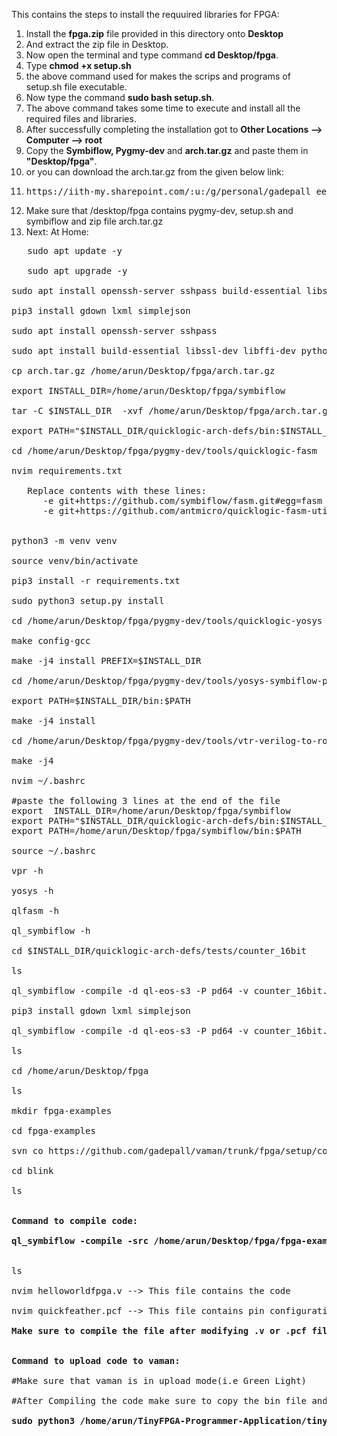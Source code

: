 This contains the steps to install the requuired libraries for FPGA:
1. Install the **fpga.zip** file provided in this directory onto **Desktop**
2. And extract the zip file in Desktop.
3. Now open the terminal and type command **cd Desktop/fpga**.
5. Type **chmod +x setup.sh**
6. the above command used for makes the scrips and programs of setup.sh file executable.
7. Now type the command **sudo bash setup.sh**.
8. The above command takes some time to execute and install all the required files and libraries.
9. After successfully completing the installation got to **Other Locations --> Computer --> root**
10. Copy the **Symbiflow, Pygmy-dev** and **arch.tar.gz** and paste them in **"Desktop/fpga"**.
11. or you can download the arch.tar.gz from the given below link:
12. <pre>https://iith-my.sharepoint.com/:u:/g/personal/gadepall_ee_iith_ac_in/Ebot5QHEYXBAo-7n4hnvJu0B8vMrTIdj_COHJC2cmDY1ww?e=bqDxHI</pre>
13. Make sure that /desktop/fpga contains pygmy-dev, setup.sh and symbiflow and zip file arch.tar.gz
14. Next:
   At Home:
   <pre>
   sudo apt update -y <br>
   sudo apt upgrade -y<br>
sudo apt install openssh-server sshpass build-essential libssl-dev libffi-dev python3-dev bison flex git tcl-dev tcl tcl-tclreadline libreadline-dev  autoconf libtool make automake texinfo pkg-config libusb-1.0-0 libusb-1.0-0-dev gcc-arm-none-eabi libnewlib-arm-none-eabi telnet python3 apt-utils libxslt-dev cmake curl python3-pip python3-venv -y<br>
pip3 install gdown lxml simplejson<br>
sudo apt install openssh-server sshpass<br>
sudo apt install build-essential libssl-dev libffi-dev python3-dev bison flex git tcl-dev tcl tcl-tclreadline libreadline-dev  autoconf libtool make automake texinfo pkg-config libusb-1.0-0 libusb-1.0-0-dev gcc-arm-none-eabi libnewlib-arm-none-eabi telnet python3 apt-utils libxslt-dev python3-lxml python3-simplejson cmake curl  python3-setuptools python3-pip<br>
cp arch.tar.gz /home/arun/Desktop/fpga/arch.tar.gz<br>
export INSTALL_DIR=/home/arun/Desktop/fpga/symbiflow<br>
tar -C $INSTALL_DIR  -xvf /home/arun/Desktop/fpga/arch.tar.gz<br>
export PATH="$INSTALL_DIR/quicklogic-arch-defs/bin:$INSTALL_DIR/quicklogic-arch-defs/bin/python3:$PATH"<br>
cd /home/arun/Desktop/fpga/pygmy-dev/tools/quicklogic-fasm<br>
nvim requirements.txt<br>
   Replace contents with these lines:
      -e git+https://github.com/symbiflow/fasm.git#egg=fasm
      -e git+https://github.com/antmicro/quicklogic-fasm-utils.git#egg=fasm-utils<br>
   
python3 -m venv venv<br>
source venv/bin/activate<br>
pip3 install -r requirements.txt<br>
sudo python3 setup.py install<br>
cd /home/arun/Desktop/fpga/pygmy-dev/tools/quicklogic-yosys<br>
make config-gcc<br>
make -j4 install PREFIX=$INSTALL_DIR<br>
cd /home/arun/Desktop/fpga/pygmy-dev/tools/yosys-symbiflow-plugins<br>
export PATH=$INSTALL_DIR/bin:$PATH<br>
make -j4 install<br>
cd /home/arun/Desktop/fpga/pygmy-dev/tools/vtr-verilog-to-routing<br>
make -j4<br>
nvim ~/.bashrc<br>
#paste the following 3 lines at the end of the file
export  INSTALL_DIR=/home/arun/Desktop/fpga/symbiflow
export PATH="$INSTALL_DIR/quicklogic-arch-defs/bin:$INSTALL_DIR/quicklogic-arch-defs/bin/python3:$PATH"
export PATH=/home/arun/Desktop/fpga/symbiflow/bin:$PATH
    
source ~/.bashrc<br>
vpr -h<br>
yosys -h<br>
qlfasm -h<br>
ql_symbiflow -h<br>
cd $INSTALL_DIR/quicklogic-arch-defs/tests/counter_16bit<br>
ls<br>
ql_symbiflow -compile -d ql-eos-s3 -P pd64 -v counter_16bit.v -t top -p chandalar.pcf -dump binary<br>
pip3 install gdown lxml simplejson<br>
ql_symbiflow -compile -d ql-eos-s3 -P pd64 -v counter_16bit.v -t top -p chandalar.pcf -dump binary<br>
ls<br>
cd /home/arun/Desktop/fpga<br>
ls<br>
mkdir fpga-examples<br>
cd fpga-examples<br>
svn co https://github.com/gadepall/vaman/trunk/fpga/setup/codes/blink<br>
cd blink<br>
ls<br>
 
<b>Command to compile code:
    
ql_symbiflow -compile -src /home/arun/Desktop/fpga/fpga-examples/blink -d ql-eos-s3 -P PU64 -v helloworldfpga.v -t helloworldfpga -p quickfeather.pcf -dump binary</b><br>
 
ls<br>
nvim helloworldfpga.v --> This file contains the code<br> 
nvim quickfeather.pcf --> This file contains pin configurations<br>
<b>Make sure to compile the file after modifying .v or .pcf file </b><br>
 
<b>Command to upload code to vaman:</b><br> 
#Make sure that vaman is in upload mode(i.e Green Light)<br>
#After Compiling the code make sure to copy the bin file and paste it in home and perform the upload command <br>
<b>sudo python3 /home/arun/TinyFPGA-Programmer-Application/tinyfpga-programmer-gui.py --port /dev/ttyACM0 --appfpga /home/arun/helloworldfpga.bin --mode fpga</b>
</pre>
